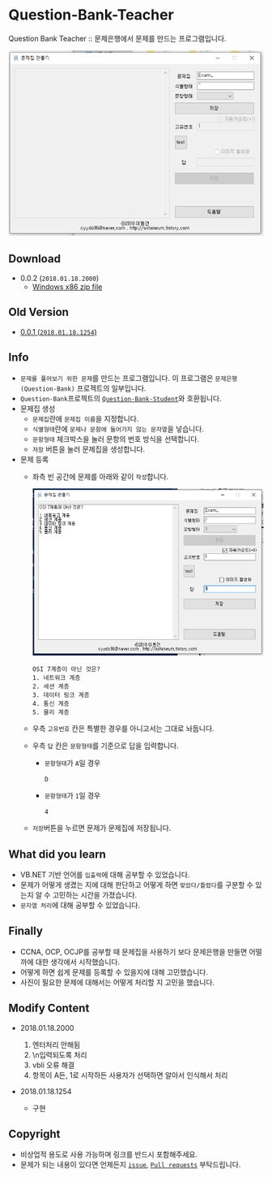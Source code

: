 # Question-Bank-Teacher

Question Bank Teacher :: 문제은행에서 문제를 만드는 프로그램입니다.

![cover](./assets/cover.png)

## Download

- 0.0.2 (`2018.01.18.2000`)
  - [Windows x86 zip file](./build/Question-Bank-Teacher_x86_0.0.2.zip?raw=true)

## Old Version

- [0.0.1 (`2018.01.18.1254`)](https://github.com/Sotaneum/Question-Bank-Teacher/tree/33bdfa6a8836dc73c181dfc0973db85efdc7e9ba)

## Info

- `문제를 풀어보기 위한 문제`를 만드는 프로그램입니다. 이 프로그램은 `문제은행(Question-Bank)` 프로젝트의 일부입니다.
- `Question-Bank`프로젝트의 [`Question-Bank-Student`](https://github.com/Sotaneum/Question-Bank-Student)와 호환됩니다.
- 문제집 생성
  - `문제집`란에 `문제집 이름`을 지정합니다.
  - `식별형태`란에 `문제나 문항에 들어가지 않는 문자열`을 넣습니다.
  - `문항형태` 체크박스을 눌러 문항의 번호 방식을 선택합니다.
  - `저장` 버튼을 눌러 문제집을 생성합니다.
- 문제 등록
  - 좌측 빈 공간에 문제를 아래와 같이 `작성`합니다.

    ![insert](./assets/insert.png)
  
    ```text
    OSI 7계층이 아닌 것은?
    1. 네트워크 계층
    2. 세션 계층
    3. 데이터 링크 계층
    4. 통신 계층
    5. 물리 계층
    ```

  - 우측 `고유번호` 칸은 특별한 경우를 아니고서는 그대로 놔둡니다.
  - 우측 `답` 칸은 `문항형태`를 기준으로 답을 입력합니다.
    - `문항형태`가 `A`일 경우

        ```text
        D
        ```

    - `문항형태`가 `1`일 경우

        ```text
        4
        ```

  - `저장`버튼을 누르면 문제가 문제집에 저장됩니다.

## What did you learn

- VB.NET 기반 언어를 `입출력`에 대해 공부할 수 있었습니다.
- 문제가 어떻게 생겼는 지에 대해 판단하고 어떻게 하면 `맞았다/틀렸다`를 구분할 수 있는지 알 수 고민하는 시간을 가졌습니다.
- `문자열 처리`에 대해 공부할 수 있었습니다.

## Finally

- CCNA, OCP, OCJP를 공부할 때 문제집을 사용하기 보다 문제은행을 만들면 어떨까에 대한 생각에서 시작했습니다.
- 어떻게 하면 쉽게 문제를 등록할 수 있을지에 대해 고민했습니다.
- 사진이 필요한 문제에 대해서는 어떻게 처리할 지 고민을 했습니다.

## Modify Content

- 2018.01.18.2000
  1. 엔터처리 안해됨
  2. \n입력되도록 처리
  3. vbli 오류 해결
  4. 항목이 A든, 1로 시작하든 사용자가 선택하면 알아서 인식해서 처리

- 2018.01.18.1254
  - 구현

## Copyright

- 비상업적 용도로 사용 가능하며 링크를 반드시 포함해주세요.
- 문제가 되는 내용이 있다면 언제든지 [`issue`](https://github.com/Sotaneum/Question-Bank-Teacher/issues/new), [`Pull requests`](https://github.com/Sotaneum/Question-Bank-Teacher/compare) 부탁드립니다.
